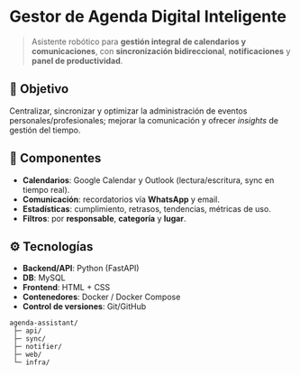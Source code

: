 # Gestor de Agenda Digital Inteligente

> Asistente robótico para **gestión integral de calendarios y comunicaciones**, con **sincronización bidireccional**, **notificaciones** y **panel de productividad**.

## 🎯 Objetivo
Centralizar, sincronizar y optimizar la administración de eventos personales/profesionales; mejorar la comunicación y ofrecer *insights* de gestión del tiempo.

## 🧩 Componentes
- **Calendarios**: Google Calendar y Outlook (lectura/escritura, sync en tiempo real).
- **Comunicación**: recordatorios vía **WhatsApp** y email.
- **Estadísticas**: cumplimiento, retrasos, tendencias, métricas de uso.
- **Filtros**: por **responsable**, **categoría** y **lugar**.

## ⚙️ Tecnologías
- **Backend/API**: Python (FastAPI)
- **DB**: MySQL
- **Frontend**: HTML + CSS
- **Contenedores**: Docker / Docker Compose
- **Control de versiones**: Git/GitHub

```
agenda-assistant/
 ├─ api/
 ├─ sync/
 ├─ notifier/
 ├─ web/
 └─ infra/
```
